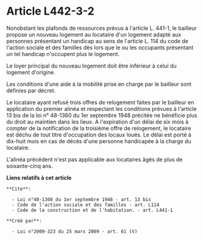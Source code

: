 # Article L442-3-2

Nonobstant les plafonds de ressources prévus à l'article L. 441-1, le bailleur propose un nouveau logement au locataire d'un
logement adapté aux personnes présentant un handicap au sens de l'article L. 114 du code de l'action sociale et des familles
dès lors que le ou les occupants présentant un tel handicap n'occupent plus le logement. 

Le loyer principal du nouveau logement doit être inférieur à celui du logement d'origine. 

Les conditions d'une aide à la mobilité prise en charge par le bailleur sont définies par décret. 

Le locataire ayant refusé trois offres de relogement faites par le bailleur en application du premier alinéa et respectant
les conditions prévues à l'article 13 bis de la loi n° 48-1360 du 1er septembre 1948 précitée ne bénéficie plus du droit au
maintien dans les lieux. A l'expiration d'un délai de six mois à compter de la notification de la troisième offre de
relogement, le locataire est déchu de tout titre d'occupation des locaux loués. Le délai est porté à dix-huit mois en cas de
décès d'une personne handicapée à la charge du locataire.

L'alinéa précédent n'est pas applicable aux locataires âgés de plus de soixante-cinq ans.

**Liens relatifs à cet article**

	**Cite**:

	  - Loi n°48-1360 du 1er septembre 1948 - art. 13 bis
	  - Code de l'action sociale et des familles - art. L114
	  - Code de la construction et de l'habitation. - art. L441-1

	**Créé par**:

	  - Loi n°2009-323 du 25 mars 2009 - art. 61 (V)
